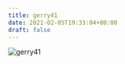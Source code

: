 ```yaml
---
title: gerry41
date: 2021-02-05T19:33:04+00:00
draft: false
---
```


![gerry41](/images/2012?.jpg)


